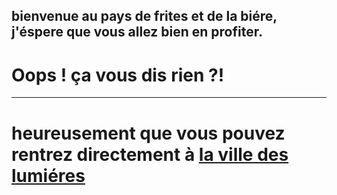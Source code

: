 ## bienvenue au pays de frites et de la biére, j'éspere que vous allez bien en profiter.
# Oops ! ça vous dis rien ?!  
***
# heureusement que vous pouvez rentrez directement à  [la ville des lumiéres](https://github.com/ZERMANESARA/MyLabyrinth/blob/FB_AddImageBranch/Paris.md)   
